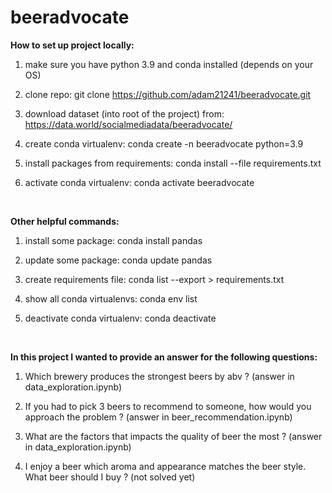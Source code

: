 # beeradvocate


**How to set up project locally:**

1) make sure you have python 3.9 and conda installed (depends on your OS)

2) clone repo:
git clone https://github.com/adam21241/beeradvocate.git

3) download dataset (into root of the project) from:
https://data.world/socialmediadata/beeradvocate/

4) create conda virtualenv:
conda create -n beeradvocate python=3.9

5) install packages from requirements:
conda install --file requirements.txt

6) activate conda virtualenv:
conda activate beeradvocate
</br>

**Other helpful commands:**

1) install some package:
conda install pandas

2) update some package:
conda update pandas

3) create requirements file:
conda list --export > requirements.txt

4) show all conda virtualenvs:
conda env list

5) deactivate conda virtualenv:
conda deactivate
</br>

**In this project I wanted to provide an answer for the following questions:**

1. Which brewery produces the strongest beers by abv ? (answer in data_exploration.ipynb)

2. If you had to pick 3 beers to recommend to someone, how would you approach the problem ? (answer in beer_recommendation.ipynb)

3. What are the factors that impacts the quality of beer the most ? (answer in data_exploration.ipynb)

4. I enjoy a beer which aroma and appearance matches the beer style. What beer should I buy ? (not solved yet)
